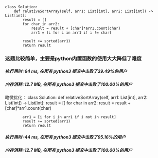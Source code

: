     class Solution:
        def relativeSortArray(self, arr1: List[int], arr2: List[int]) -> List[int]:
            result = []
            for char in arr2:
                result = result + [char]*arr1.count(char)
                arr1 = [i for i in arr1 if i != char]
            
            result += sorted(arr1)
            return result
            

### 这题比较简单，主要是python内置函数的使用大大降低了难度

##### 执行用时 :64 ms, 在所有 python3 提交中击败了39.49%的用户
##### 内存消耗 :12.7 MB, 在所有 python3 提交中击败了100.00%的用户

略微优化：
    class Solution:
        def relativeSortArray(self, arr1: List[int], arr2: List[int]) -> List[int]:
            result = []
            for char in arr2:
                result = result + [char]*arr1.count(char)
                
            arr1 = [i for i in arr1 if i not in result]
            result += sorted(arr1)
            return result
            

##### 执行用时 :44 ms, 在所有 python3 提交中击败了95.16%的用户
##### 内存消耗 :12.7 MB, 在所有 python3 提交中击败了100.00%的用户
